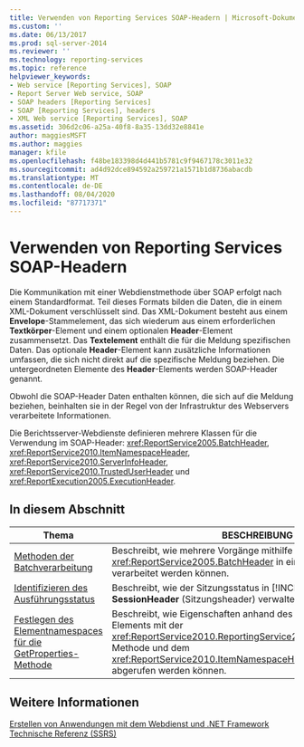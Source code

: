 ```yaml
---
title: Verwenden von Reporting Services SOAP-Headern | Microsoft-Dokumentation
ms.custom: ''
ms.date: 06/13/2017
ms.prod: sql-server-2014
ms.reviewer: ''
ms.technology: reporting-services
ms.topic: reference
helpviewer_keywords:
- Web service [Reporting Services], SOAP
- Report Server Web service, SOAP
- SOAP headers [Reporting Services]
- SOAP [Reporting Services], headers
- XML Web service [Reporting Services], SOAP
ms.assetid: 306d2c06-a25a-40f8-8a35-13dd32e8841e
author: maggiesMSFT
ms.author: maggies
manager: kfile
ms.openlocfilehash: f48be183398d4d441b5781c9f9467178c3011e32
ms.sourcegitcommit: ad4d92dce894592a259721a1571b1d8736abacdb
ms.translationtype: MT
ms.contentlocale: de-DE
ms.lasthandoff: 08/04/2020
ms.locfileid: "87717371"
---
```

# <a name="using-reporting-services-soap-headers"></a>Verwenden von Reporting Services SOAP-Headern
  Die Kommunikation mit einer Webdienstmethode über SOAP erfolgt nach einem Standardformat. Teil dieses Formats bilden die Daten, die in einem XML-Dokument verschlüsselt sind. Das XML-Dokument besteht aus einem **Envelope**-Stammelement, das sich wiederum aus einem erforderlichen **Textkörper**-Element und einem optionalen **Header**-Element zusammensetzt. Das **Textelement** enthält die für die Meldung spezifischen Daten. Das optionale **Header**-Element kann zusätzliche Informationen umfassen, die sich nicht direkt auf die spezifische Meldung beziehen. Die untergeordneten Elemente des **Header**-Elements werden SOAP-Header genannt.  
  
 Obwohl die SOAP-Header Daten enthalten können, die sich auf die Meldung beziehen, beinhalten sie in der Regel von der Infrastruktur des Webservers verarbeitete Informationen.  
  
 Die Berichtsserver-Webdienste definieren mehrere Klassen für die Verwendung im SOAP-Header: <xref:ReportService2005.BatchHeader>, <xref:ReportService2010.ItemNamespaceHeader>, <xref:ReportService2010.ServerInfoHeader>, <xref:ReportService2010.TrustedUserHeader> und <xref:ReportExecution2005.ExecutionHeader>.  
  
## <a name="in-this-section"></a>In diesem Abschnitt  
  
|Thema|BESCHREIBUNG|  
|-----------|-----------------|  
|[Methoden der Batchverarbeitung](batching-methods.md)|Beschreibt, wie mehrere Vorgänge mithilfe von <xref:ReportService2005.BatchHeader> in einer Batchtransaktion verarbeitet werden können.|  
|[Identifizieren des Ausführungsstatus](identifying-execution-state.md)|Beschreibt, wie der Sitzungsstatus in [!INCLUDE[ssRSnoversion](../../includes/ssrsnoversion-md.md)] mit **SessionHeader** (Sitzungsheader) verwaltet werden kann.|  
|[Festlegen des Elementnamespaces für die GetProperties-Methode](setting-the-item-namespace-for-the-getproperties-method.md)|Beschreibt, wie Eigenschaften anhand des Pfads oder der ID des Elements mit der <xref:ReportService2010.ReportingService2010.GetProperties%2A>-Methode und dem <xref:ReportService2010.ItemNamespaceHeader>-SOAP-Header abgerufen werden können.|  
  
## <a name="see-also"></a>Weitere Informationen  
 [Erstellen von Anwendungen mit dem Webdienst und .NET Framework](../report-server-web-service/net-framework/building-applications-using-the-web-service-and-the-net-framework.md)   
 [Technische Referenz (SSRS)](../technical-reference-ssrs.md)  
  
  
